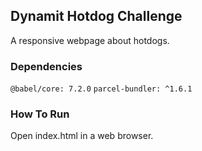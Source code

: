 ## Dynamit Hotdog Challenge

A responsive webpage about hotdogs.

### Dependencies

```@babel/core: 7.2.0```
```parcel-bundler: ^1.6.1```
   
### How To Run

Open index.html in a web browser.
